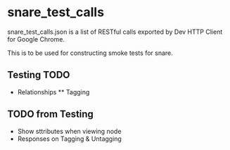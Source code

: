 # snare_test_calls

snare_test_calls.json is a list of RESTful calls exported by Dev HTTP Client for Google Chrome.

This is to be used for constructing smoke tests for snare.

## Testing TODO
* Relationships
** Tagging

## TODO from Testing
* Show sttributes when viewing node
* Responses on Tagging & Untagging 
